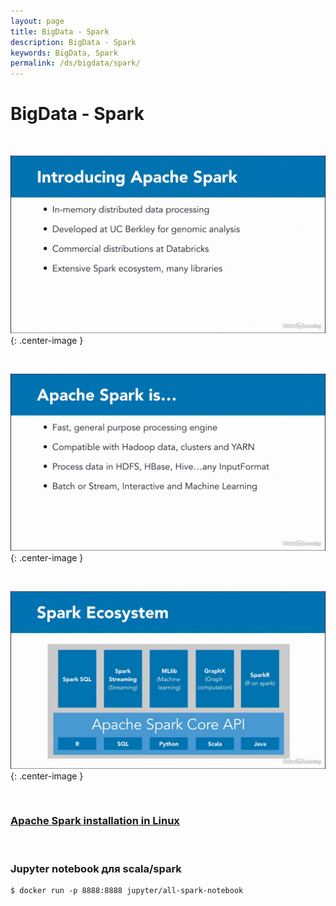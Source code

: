 ```yaml
---
layout: page
title: BigData - Spark
description: BigData - Spark
keywords: BigData, Spark
permalink: /ds/bigdata/spark/
---
```


# BigData - Spark

<br/>

![BigData - Spark](/img/docs/bigdata/spark/pic1.png 'BigData - Spark'){: .center-image }

<br/>

![BigData - Spark](/img/docs/bigdata/spark/pic2.png 'BigData - Spark'){: .center-image }

<br/>

![BigData - Spark](/img/docs/bigdata/spark/pic3.png 'BigData - Spark'){: .center-image }

<br/>

### [Apache Spark installation in Linux](https://javadev.org/devtools/bigdata/spark/install/linux/)

<br/>

### Jupyter notebook для scala/spark

    $ docker run -p 8888:8888 jupyter/all-spark-notebook
